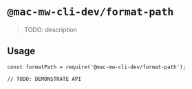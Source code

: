 # `@mac-mw-cli-dev/format-path`

> TODO: description

## Usage

```
const formatPath = require('@mac-mw-cli-dev/format-path');

// TODO: DEMONSTRATE API
```
